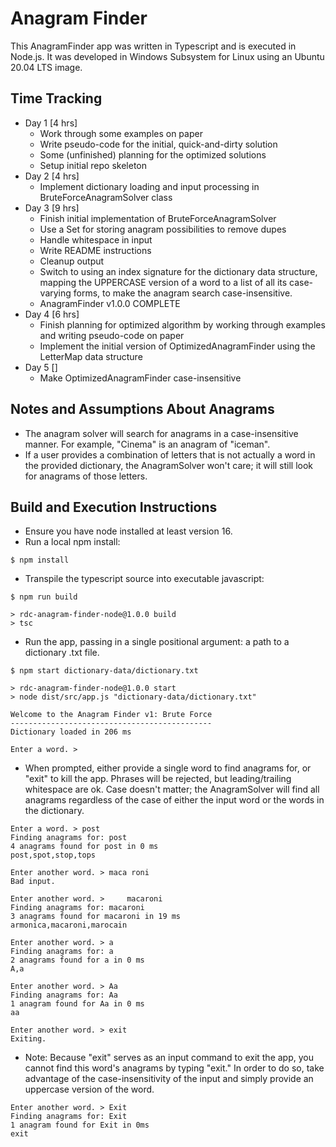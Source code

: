 # Anagram Finder

This AnagramFinder app was written in Typescript and is executed in Node.js.
It was developed in Windows Subsystem for Linux using an Ubuntu 20.04 LTS image.

## Time Tracking
- Day 1 [4 hrs]
    - Work through some examples on paper
    - Write pseudo-code for the initial, quick-and-dirty solution
    - Some (unfinished) planning for the optimized solutions 
    - Setup initial repo skeleton 
- Day 2 [4 hrs]
    - Implement dictionary loading and input processing in BruteForceAnagramSolver class
- Day 3 [9 hrs]
    - Finish initial implementation of BruteForceAnagramSolver
    - Use a Set for storing anagram possibilities to remove dupes
    - Handle whitespace in input
    - Write README instructions
    - Cleanup output
    - Switch to using an index signature for the dictionary data structure,
      mapping the UPPERCASE version of a word to a list of all its case-varying forms,
      to make the anagram search case-insensitive.
    - AnagramFinder v1.0.0 COMPLETE
- Day 4 [6 hrs]
    - Finish planning for optimized algorithm by working through examples and writing pseudo-code on paper
    - Implement the initial version of OptimizedAnagramFinder using the LetterMap data structure
- Day 5 []
    - Make OptimizedAnagramFinder case-insensitive
  
## Notes and Assumptions About Anagrams
- The anagram solver will search for anagrams in a case-insensitive manner.
  For example, "Cinema" is an anagram of "iceman".
- If a user provides a combination of letters that is not actually a word in the provided dictionary,
  the AnagramSolver won't care; it will still look for anagrams of those letters.
  
## Build and Execution Instructions

- Ensure you have node installed at least version 16.
- Run a local npm install:
```shell
$ npm install
```
- Transpile the typescript source into executable javascript:
```shell
$ npm run build

> rdc-anagram-finder-node@1.0.0 build
> tsc

```
- Run the app, passing in a single positional argument: a path to a dictionary .txt file.
```shell
$ npm start dictionary-data/dictionary.txt

> rdc-anagram-finder-node@1.0.0 start
> node dist/src/app.js "dictionary-data/dictionary.txt"

Welcome to the Anagram Finder v1: Brute Force
---------------------------------------------
Dictionary loaded in 206 ms

Enter a word. >
```
- When prompted, either provide a single word to find anagrams for, or "exit" to kill the app.
  Phrases will be rejected, but leading/trailing whitespace are ok.
  Case doesn't matter; the AnagramSolver will find all anagrams
  regardless of the case of either the input word or the words in the dictionary.
```shell
Enter a word. > post
Finding anagrams for: post
4 anagrams found for post in 0 ms
post,spot,stop,tops

Enter another word. > maca roni
Bad input.

Enter another word. >     macaroni
Finding anagrams for: macaroni
3 anagrams found for macaroni in 19 ms
armonica,macaroni,marocain

Enter another word. > a
Finding anagrams for: a
2 anagrams found for a in 0 ms
A,a

Enter another word. > Aa
Finding anagrams for: Aa
1 anagram found for Aa in 0 ms
aa

Enter another word. > exit
Exiting.
```
- Note: Because "exit" serves as an input command to exit the app,
  you cannot find this word's anagrams by typing "exit."
  In order to do so, take advantage of the case-insensitivity of the input and
  simply provide an uppercase version of the word.
```shell
Enter another word. > Exit
Finding anagrams for: Exit
1 anagram found for Exit in 0ms
exit
```